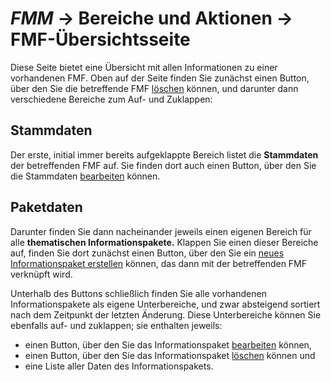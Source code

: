 # *FMM* → Bereiche und Aktionen → FMF-Übersichtsseite

Diese Seite bietet eine Übersicht mit allen Informationen zu einer vorhandenen FMF.
Oben auf der Seite finden Sie zunächst einen Button, über den Sie die betreffende FMF
[löschen](fmf-delete.md) können, und darunter dann verschiedene Bereiche zum Auf- und Zuklappen:

## Stammdaten

Der erste, initial immer bereits aufgeklappte Bereich listet die **Stammdaten**
der betreffenden FMF auf. Sie finden dort auch einen Button, über den Sie die Stammdaten
[bearbeiten](fmf-update.md) können.

## Paketdaten

Darunter finden Sie dann nacheinander jeweils einen eigenen Bereich
für alle **thematischen Informationspakete.** Klappen Sie einen dieser Bereiche auf,
finden Sie dort zunächst einen Button, über den Sie ein
[neues Informationspaket erstellen](paket-create.md) können,
das dann mit der betreffenden FMF verknüpft wird.

Unterhalb des Buttons schließlich finden Sie alle vorhandenen Informationspakete
als eigene Unterbereiche, und zwar absteigend sortiert nach dem Zeitpunkt der letzten Änderung.
Diese Unterbereiche können Sie ebenfalls auf- und zuklappen; sie enthalten jeweils:

- einen Button, über den Sie das Informationspaket [bearbeiten](paket-update.md) können,
- einen Button, über den Sie das Informationspaket [löschen](paket-delete.md) können und
- eine Liste aller Daten des Informationspakets.

